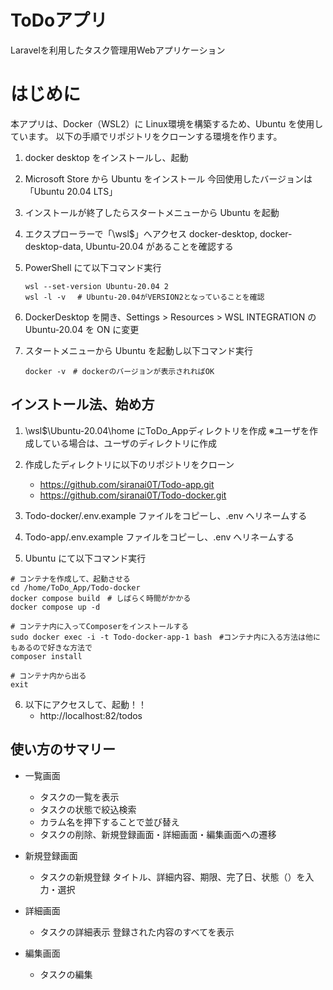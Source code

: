 # ToDoアプリ

Laravelを利用したタスク管理用Webアプリケーション

# はじめに

本アプリは、Docker（WSL2）に Linux環境を構築するため、Ubuntu を使用しています。
以下の手順でリポジトリをクローンする環境を作ります。

1. docker desktop をインストールし、起動

2. Microsoft Store から Ubuntu をインストール
    今回使用したバージョンは「Ubuntu 20.04 LTS」

3. インストールが終了したらスタートメニューから Ubuntu を起動

4. エクスプローラーで「\\wsl$」へアクセス
    docker-desktop, docker-desktop-data, Ubuntu-20.04 があることを確認する

5. PowerShell にて以下コマンド実行

    ```
    wsl --set-version Ubuntu-20.04 2
    wsl -l -v 　# Ubuntu-20.04がVERSION2となっていることを確認
    ```

6. DockerDesktop を開き、Settings > Resources > WSL INTEGRATION の Ubuntu-20.04 を ON に変更

7. スタートメニューから Ubuntu を起動し以下コマンド実行

    ```
    docker -v　# dockerのバージョンが表示されればOK
    ```

## インストール法、始め方

1. \wsl$\Ubuntu-20.04\home にToDo_Appディレクトリを作成
※ユーザを作成している場合は、ユーザのディレクトリに作成

2. 作成したディレクトリに以下のリポジトリをクローン
    * https://github.com/siranai0T/Todo-app.git
    * https://github.com/siranai0T/Todo-docker.git

3. Todo-docker/.env.example ファイルをコピーし、.env へリネームする

4. Todo-app/.env.example ファイルをコピーし、.env へリネームする

5. Ubuntu にて以下コマンド実行

```
# コンテナを作成して、起動させる
cd /home/ToDo_App/Todo-docker
docker compose build　# しばらく時間がかかる
docker compose up -d

# コンテナ内に入ってComposerをインストールする
sudo docker exec -i -t Todo-docker-app-1 bash　#コンテナ内に入る方法は他にもあるので好きな方法で
composer install

# コンテナ内から出る
exit
```

6. 以下にアクセスして、起動！！
    * http://localhost:82/todos

## 使い方のサマリー

* 一覧画面
    * タスクの一覧を表示
    * タスクの状態で絞込検索
    * カラム名を押下することで並び替え
    * タスクの削除、新規登録画面・詳細画面・編集画面への遷移

* 新規登録画面
    * タスクの新規登録
      タイトル、詳細内容、期限、完了日、状態（）を入力・選択

* 詳細画面
    * タスクの詳細表示
        登録された内容のすべてを表示

* 編集画面
    * タスクの編集

